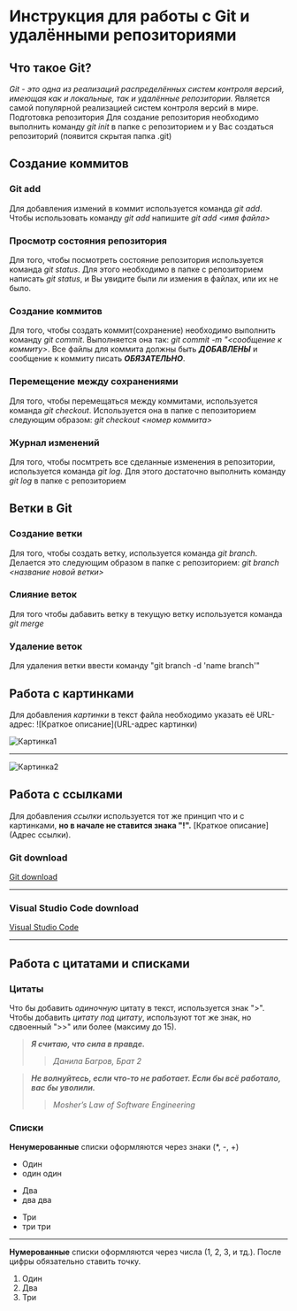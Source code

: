# Инструкция для работы с Git и удалёнными репозиториями

## Что такое Git?

*Git - это одна из реализаций распределённых систем контроля версий, имеющая как и локальные, так и удалённые репозитории.* Является самой популярной реализацией систем контроля версий в мире.
Подготовка репозитория
Для создание репозитория необходимо выполнить команду *git init*  в папке с репозиторием и у Вас создаться репозиторий (появится скрытая папка .git)

## Создание коммитов

### Git add
Для добавления измений в коммит используется команда *git add*. Чтобы использовать команду *git add* напишите *git add <имя файла>* 

### Просмотр состояния репозитория
Для того, чтобы посмотреть состояние репозитория используется команда *git status*. Для этого необходимо в папке с репозиторием написать *git status*, и Вы увидите были ли измения в файлах, или их не было.

### Создание коммитов
Для того, чтобы создать коммит(сохранение) необходимо выполнить команду *git commit*. Выполняется она так: *git commit -m "<сообщение к коммиту>*. Все файлы для коммита должны быть ***ДОБАВЛЕНЫ*** и сообщение к коммиту писать ***ОБЯЗАТЕЛЬНО***.

### Перемещение между сохранениями
Для того, чтобы перемещаться между коммитами, используется команда *git checkout*. Используется она в папке с пепозиторием следующим образом: *git checkout <номер коммита>*

### Журнал изменений
Для того, чтобы посмтреть все сделанные изменения в репозитории, используется команда *git log*. Для этого достаточно выполнить команду *git log* в папке с репозиторием

## Ветки в Git

### Создание ветки

Для того, чтобы создать ветку, используется команда *git branch*. Делается это следующим образом в папке с репозиторием: *git branch <название новой ветки>*

### Слияние веток

Для того чтобы дабавить ветку в текущую ветку используется команда *git merge <name branch>*

### Удаление веток
Для удаления ветки ввести команду "git branch -d 'name branch'"

## Работа с картинками
Для добавления *картинки* в текст файла необходимо указать её URL-адрес:
![Краткое описание](URL-адрес картинки)

![Картинка1](https://vsegda-pomnim.com/uploads/posts/2022-04/1649125518_122-vsegda-pomnim-com-p-krasivie-vidi-prirodi-foto-147.jpg)

---

![Картинка2](https://vsegda-pomnim.com/uploads/posts/2022-04/1649135254_99-vsegda-pomnim-com-p-peizazhi-prirodi-rossii-foto-111.jpg)

## Работа с ссылками
Для добавления *ссылки* используется тот же принцип что и с картинками, **но в начале не ставится знака "!".** [Краткое описание](Адрес ссылки).

### Git download
[Git download](https://git-scm.com/download/win)

---

### Visual Studio Code download
[Visual Studio Code](https://code.visualstudio.com/download)

---

## Работа с цитатами и списками
### Цитаты
Что бы добавить *одиночную* цитату в текст, используется знак ">".
Чтобы добавить *цитату под цитату*, используют тот же знак, но сдвоенный ">>" или более (максиму до 15).
> ***Я считаю, что сила в правде.***
>> *Данила Багров, Брат 2*

> ***Не волнуйтесь, если что-то не работает. Если бы всё работало, вас бы уволили.***
>> *Mosher’s Law of Software Engineering*

### Списки
**Ненумерованные** списки оформляются через знаки (*, -, +)

* Один
* один один

- Два
- два два

+ Три
+ три три

---

**Нумерованные** списки оформляются через числа (1, 2, 3, и тд.). После цифры обязательно ставить точку.

1. Один
2. Два
3. Три